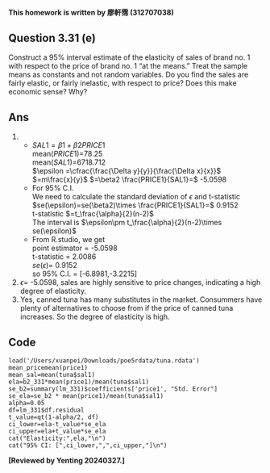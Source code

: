 #### This homework is written by 廖軒霈 (312707038)

## **Question 3.31 (e)** 

Construct a 95% interval estimate of the elasticity of sales of brand no. 1 with respect to the price of brand no. 1 “at the means.” Treat the sample means as constants and not random variables. Do you find the sales are fairly elastic, or fairly inelastic, with respect to price? Does this make economic sense? Why?

## **Ans**
1. - $SAL1=\beta1+\beta2PRICE1$\
mean($PRICE1$)=78.25\
mean($SAL1$)=6718.712\
$\epsilon =\cfrac{\frac{\Delta y}{y}}{\frac{\Delta x}{x}}$
$=m\frac{x}{y}$
$=\beta2 \frac{PRICE1}{SAL1}=$ -5.0598
   - For 95% C.I.\
We need to calculate the standard deviation of $\epsilon$ and t-statistic\
$se(\epsilon)=se(\beta2)\times \frac{PRICE1}{SAL1}=$ 0.9152\
t-statistic $=t_\frac{\alpha}{2}(n-2)$\
The interval is $\epsilon\pm t_\frac{\alpha}{2}(n-2)\times se(\epsilon)$
   - From R.studio, we get\
point estimator = -5.0598\
t-statistic = 2.0086\
$se(\epsilon)=$ 0.9152\
so 95% C.I. = [-6.8981,-3.2215]
1.  $\epsilon=$ -5.0598, sales are highly sensitive to price changes, indicating a high degree of elasticity.
2.  Yes, canned tuna has many substitutes in the market. Consummers have plenty of alternatives to choose from if the price of canned tuna increases. So the degree of elasticity is high.
## **Code**
```{r}
load('/Users/xuanpei/Downloads/poe5rdata/tuna.rdata')
mean_pricemean(price1)
mean_sal=mean(tuna$sal1)
ela=b2_331*mean(price1)/mean(tuna$sal1)
se_b2=summary(lm_331)$coefficients['price1', "Std. Error"]
se_ela=se_b2 * mean(price1)/mean(tuna$sal1)
alpha=0.05
df=lm_331$df.residual
t_value=qt(1-alpha/2, df)
ci_lower=ela-t_value*se_ela
ci_upper=ela+t_value*se_ela
cat("Elasticity:",ela,"\n")
cat("95% CI: [",ci_lower,",",ci_upper,"]\n")
```


**[Reviewed by Yenting 20240327.]** 
